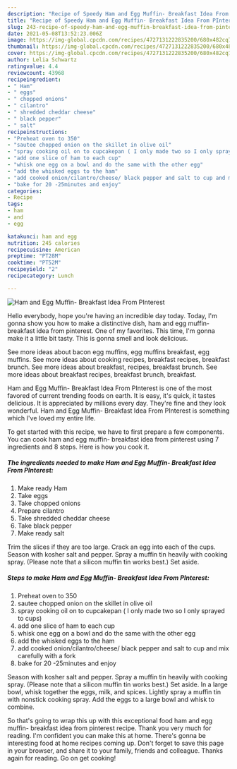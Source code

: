 ```yaml
---
description: "Recipe of Speedy Ham and Egg Muffin- Breakfast Idea From PInterest"
title: "Recipe of Speedy Ham and Egg Muffin- Breakfast Idea From PInterest"
slug: 243-recipe-of-speedy-ham-and-egg-muffin-breakfast-idea-from-pinterest
date: 2021-05-08T13:52:23.006Z
image: https://img-global.cpcdn.com/recipes/4727131222835200/680x482cq70/ham-and-egg-muffin-breakfast-idea-from-pinterest-recipe-main-photo.jpg
thumbnail: https://img-global.cpcdn.com/recipes/4727131222835200/680x482cq70/ham-and-egg-muffin-breakfast-idea-from-pinterest-recipe-main-photo.jpg
cover: https://img-global.cpcdn.com/recipes/4727131222835200/680x482cq70/ham-and-egg-muffin-breakfast-idea-from-pinterest-recipe-main-photo.jpg
author: Lelia Schwartz
ratingvalue: 4.4
reviewcount: 43968
recipeingredient:
- " Ham"
- " eggs"
- " chopped onions"
- " cilantro"
- " shredded cheddar cheese"
- " black pepper"
- " salt"
recipeinstructions:
- "Preheat oven to 350"
- "sautee chopped onion on the skillet in olive oil"
- "spray cooking oil on to cupcakepan ( I only made two so I only sprayed to cups)"
- "add one slice of ham to each cup"
- "whisk one egg on a bowl and do the same with the other egg"
- "add the whisked eggs to the ham"
- "add cooked onion/cilantro/cheese/ black pepper and salt to cup and mix carefully with a fork"
- "bake for 20 -25minutes and enjoy"
categories:
- Recipe
tags:
- ham
- and
- egg

katakunci: ham and egg 
nutrition: 245 calories
recipecuisine: American
preptime: "PT28M"
cooktime: "PT52M"
recipeyield: "2"
recipecategory: Lunch

---
```



![Ham and Egg Muffin- Breakfast Idea From PInterest](https://img-global.cpcdn.com/recipes/4727131222835200/680x482cq70/ham-and-egg-muffin-breakfast-idea-from-pinterest-recipe-main-photo.jpg)

Hello everybody, hope you're having an incredible day today. Today, I'm gonna show you how to make a distinctive dish, ham and egg muffin- breakfast idea from pinterest. One of my favorites. This time, I'm gonna make it a little bit tasty. This is gonna smell and look delicious.

See more ideas about bacon egg muffins, egg muffins breakfast, egg muffins. See more ideas about cooking recipes, breakfast recipes, breakfast brunch. See more ideas about breakfast, recipes, breakfast brunch. See more ideas about breakfast recipes, breakfast brunch, breakfast.

Ham and Egg Muffin- Breakfast Idea From PInterest is one of the most favored of current trending foods on earth. It is easy, it's quick, it tastes delicious. It is appreciated by millions every day. They're fine and they look wonderful. Ham and Egg Muffin- Breakfast Idea From PInterest is something which I've loved my entire life.


To get started with this recipe, we have to first prepare a few components. You can cook ham and egg muffin- breakfast idea from pinterest using 7 ingredients and 8 steps. Here is how you cook it.

<!--inarticleads1-->

##### The ingredients needed to make Ham and Egg Muffin- Breakfast Idea From PInterest:

1. Make ready  Ham
1. Take  eggs
1. Take  chopped onions
1. Prepare  cilantro
1. Take  shredded cheddar cheese
1. Take  black pepper
1. Make ready  salt


Trim the slices if they are too large. Crack an egg into each of the cups. Season with kosher salt and pepper. Spray a muffin tin heavily with cooking spray. (Please note that a silicon muffin tin works best.) Set aside. 

<!--inarticleads2-->

##### Steps to make Ham and Egg Muffin- Breakfast Idea From PInterest:

1. Preheat oven to 350
1. sautee chopped onion on the skillet in olive oil
1. spray cooking oil on to cupcakepan ( I only made two so I only sprayed to cups)
1. add one slice of ham to each cup
1. whisk one egg on a bowl and do the same with the other egg
1. add the whisked eggs to the ham
1. add cooked onion/cilantro/cheese/ black pepper and salt to cup and mix carefully with a fork
1. bake for 20 -25minutes and enjoy


Season with kosher salt and pepper. Spray a muffin tin heavily with cooking spray. (Please note that a silicon muffin tin works best.) Set aside. In a large bowl, whisk together the eggs, milk, and spices. Lightly spray a muffin tin with nonstick cooking spray. Add the eggs to a large bowl and whisk to combine. 

So that's going to wrap this up with this exceptional food ham and egg muffin- breakfast idea from pinterest recipe. Thank you very much for reading. I'm confident you can make this at home. There's gonna be interesting food at home recipes coming up. Don't forget to save this page in your browser, and share it to your family, friends and colleague. Thanks again for reading. Go on get cooking!
